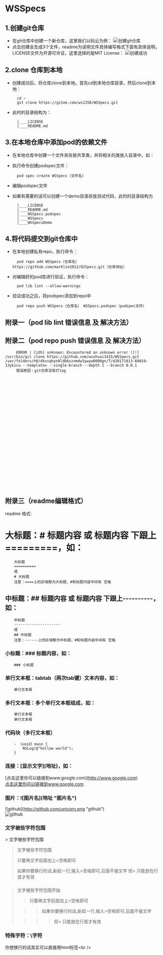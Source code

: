 # WSSpecs
## 1.创建git仓库
- 在git仓库中创建一个新仓库，这里我们以码云为例：
![创建git仓库](http://picture-ws.oss-cn-beijing.aliyuncs.com/WSCategory/181FF836-4ACD-4A6B-B97A-D3AC031E1816.png?Expires=1507869961&OSSAccessKeyId=TMP.AQF3AWFf2YDKJ_dyvr6nVlvg_vtKzDtjzXDTugc1IOCpP28NKgk23VOIcT3BAAAwLAIUF8Bj-uTz4hlJ2e-zgUt3OOjZ6MMCFHX9nZ0Qmlgrq7C1czPKEf_va67G&Signature=e2gi2zZWml%2BekM1vXR%2FyX%2BPXOv8%3D "创建git仓库")<br />
- 点击创建会生成3个文件，readme为说明文件具体编写格式下面有具体说明，LICENSE文件为开源可许证，这里选择的是MIT License：
![创建成功](http://picture-ws.oss-cn-beijing.aliyuncs.com/WSCategory/%E5%B1%8F%E5%B9%95%E5%BF%AB%E7%85%A7%202017-10-13%20%E4%B8%8A%E5%8D%8811.45.41.png?Expires=1507869974&OSSAccessKeyId=TMP.AQF3AWFf2YDKJ_dyvr6nVlvg_vtKzDtjzXDTugc1IOCpP28NKgk23VOIcT3BAAAwLAIUF8Bj-uTz4hlJ2e-zgUt3OOjZ6MMCFHX9nZ0Qmlgrq7C1czPKEf_va67G&Signature=6Wi8%2FbgKhyEzSYURQ16tijCHtjo%3D "创建成功")<br />
## 2.clone 仓库到本地
- 创建成功后，将仓库clone到本地。首先cd到本地仓库目录，然后clone到本地：

        cd ~
        git clone https://gitee.com/ws1350/WSSpecs.git
- 此时的目录结构为：

        |____LICENSE
        |____README.md

## 3.在本地仓库中添加pod的依赖文件
- 在本地仓库中创建一个文件夹存放共享类，并将相关的类放入目录中，如：

- 执行命令创建podspec文件：

        pod spec create WSSpecs（文件名）
- 编辑podspec文件

- 如果有需要的话可以创建一个demo目录存放测试代码，此时的目录结构为

        |____LICENSE
        |____README.md
        |____WSSpecs.podspec
        |____WSSpecs
        |____WSSpecsDemo
## 4.将代码提交到git仓库中
- 在本地创建私有repo，执行命令：

        pod repo add WSSpecs（仓库名） https://github.com/marklin2012/O2Specs.git（仓库地址）
- 对编辑好的pod库进行验证，执行命令：
        
        pod lib lint --allow-warnings
- 验证成功之后，将podspec添加到repo中

        pod repo push WSSpecs（仓库名） WSSpecs.podspec（podspec文件）


## 附录一（pod lib lint 错误信息 及 解决方法）
## 附录二（pod repo push 错误信息 及 解决方法）
         ERROR | [iOS] unknown: Encountered an unknown error ([!] /usr/bin/git clone https://github.com/wushuai1415/WSSpecs.git /var/folders/h0/dkxsqhyn0ldb6xznmdw3ywyw0000gn/T/d20171013-60019-13ykicu --template= --single-branch --depth 1 --branch 0.0.1
         错误原因：git仓库没有打tag
<br />
<br />
<br />
<br />
<br />
<br />
<br />
<br />
<br />
<br />
<br />
<br /><br /><br /><br /><br /><br /><br /><br /><br /><br />

## 附录三（readme编辑格式）
readme 格式:
# 大标题：# 标题内容 或 标题内容 下跟上 =========，如：
        大标题
        ==========
        或
        # 大标题
        注意：====上的区域都为大标题，#和标题内容中间有 空格

## 中标题：## 标题内容 或 标题内容 下跟上----------，如：
        中标题
        ---------------------
        或
        ## 中标题
        注意：------上的区域都为中标题，#和标题内容中间有 空格

### 小标题：### 标题内容，如：
        ### 小标题

### 单行文本框：tabtab（两次tab键）文本内容，如：
        单行文本框

### 多行文本框：多个单行文本框组成，如：
        单行文本框
        单行文本框

### 代码块（多行文本框）
        - （void）main {
            NSLog(@"hellow world");
        }

### 连接：\[显示文字\]\(地址\)，如：
\[点击这里你可以链接到www.google.com\]\(http://www.google.com)<br />
[点击这里你可以链接到www.google.com](http://www.google.com)

### 图片：\!\[图片名\]\(地址 "图片名"\)
\!\[github\]\(http://github.com/unicorn.png "github"\)<br />
![github](http://github.com/unicorn.png "github")

### 文字被些字符包围
\> 文字被些字符包围
> 文字被些字符包围
>
> 只要再文字前面加上>空格即可
>
> 如果你要换行的话,新起一行,输入>空格即可,后面不接文字
> 但> 只能放在行首才有效

###
> 文字被些字符包围开始
>
> > 只要再文字前面加上>空格即可
>
>  > > 如果你要换行的话,新起一行,输入>空格即可,后面不接文字
>
> > > > 但> 只能放在行首才有效

### 特殊字符：\字符
你想换行的话其实可以直接用html标签\<br /\>

